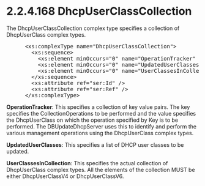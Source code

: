 <html dir="LTR" xmlns:mshelp="http://msdn.microsoft.com/mshelp" xmlns:ddue="http://ddue.schemas.microsoft.com/authoring/2003/5" xmlns:xlink="http://www.w3.org/1999/xlink" xmlns:tool="http://www.microsoft.com/tooltip">
 <body>
 <div id="header">
 <h1 class="heading">2.2.4.168 DhcpUserClassCollection</h1>
 </div>
 <div id="mainSection">
 <div id="mainBody">
 <div id="allHistory" class="saveHistory"></div>
 <div id="sectionSection0" class="section" name="collapseableSection">
 

<p>The DhcpUserClassCollection complex type specifies a
collection of DhcpUserClass complex types.</p>

<dl>
<dd>
<div><pre> &lt;xs:complexType name=&quot;DhcpUserClassCollection&quot;&gt;
   &lt;xs:sequence&gt;
     &lt;xs:element minOccurs=&quot;0&quot; name=&quot;OperationTracker&quot; nillable=&quot;true&quot; type=&quot;sysgen:ArrayOfKeyValuePairOfCollectionOperationsDhcpUserClassnTEz2bI_S&quot; /&gt;
     &lt;xs:element minOccurs=&quot;0&quot; name=&quot;UpdatedUserClasses&quot; nillable=&quot;true&quot; type=&quot;ipam:ArrayOfDhcpUserClass&quot; /&gt;
     &lt;xs:element minOccurs=&quot;0&quot; name=&quot;UserClassesInCollection&quot; nillable=&quot;true&quot; type=&quot;ipam:ArrayOfDhcpUserClass&quot; /&gt;
   &lt;/xs:sequence&gt;
   &lt;xs:attribute ref=&quot;ser:Id&quot; /&gt;
   &lt;xs:attribute ref=&quot;ser:Ref&quot; /&gt;
 &lt;/xs:complexType&gt;
</pre></div>
</dd></dl>

<p><b>OperationTracker</b>: This specifies a collection
of key value pairs. The key specifies the CollectionOperations to be performed
and the value specifies the DhcpUserClass on which the operation specified by
Key is to be performed. The DBUpdateDhcpServer uses this to identify and
perform the various management operations using the DhcpUserClass complex
types.</p>

<p><b>UpdatedUserClasses</b>: This specifies a list of
DHCP user classes to be updated.</p>

<p><b>UserClassesInCollection</b>: This specifies the
actual collection of DhcpUserClass complex types. All the elements of the
collection MUST be either DhcpUserClassV4 or DhcpUserClassV6.</p>


 </div>
 </div>
 </div>
 </body>
</html>